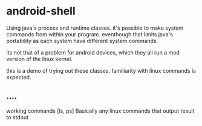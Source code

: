 # android-shell

Using java's process and runtime classes. it's possible to make system commands 
from within your program. eventhough that limits java's portability as each system have different
system commands. 

its not that of a problem for android devices, which they all run a mod version of the linux kernel.

this is a demo of trying out these classes. familiarity with linux commands is expected.

## ....
working commands [ls, ps]
Basically any linux commands that output result to stdout
